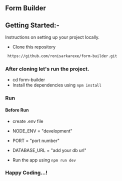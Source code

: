 ## Form Builder

## Getting Started:-

Instructions on setting up your project locally.

- Clone this repository

```sh
 https://github.com/ronisarkarexe/form-builder.git
```

### After cloning let's run the project.

- cd form-builder
- Install the dependencies using `npm install`

### Run

#### Before Run

- create .env file

- NODE_ENV = "development"
- PORT = "port number"
- DATABASE_URL = "add your db url"

- Run the app using `npm run dev`

### Happy Coding...!
